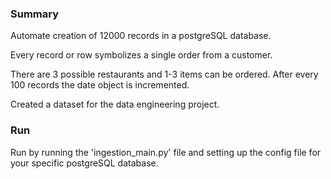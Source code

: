### Summary
Automate creation of 12000 records in a postgreSQL database.

Every record or row symbolizes a single order from a customer.

There are 3 possible restaurants and 1-3 items can be ordered. After every 100 records the date object is incremented.

Created a dataset for the data engineering project.

### Run

Run by running the 'ingestion_main.py' file and setting up the config file for your specific postgreSQL database.
